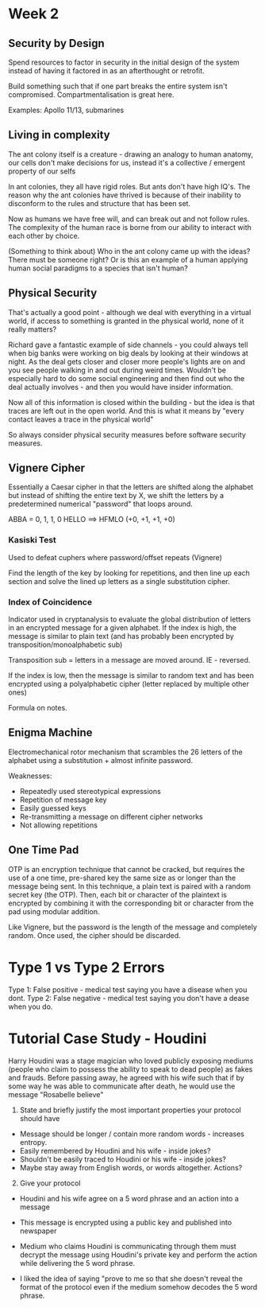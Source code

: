 # Week 2

## Security by Design
Spend resources to factor in security in the initial design of the system instead of
having it factored in as an afterthought or retrofit.

Build something such that if one part breaks the entire system isn't compromised.
Compartmentalisation is great here.

Examples: Apollo 11/13, submarines

## Living in complexity
The ant colony itself is a creature - drawing an analogy to human anatomy, our cells
don't make decisions for us, instead it's a collective / emergent property of our selfs

In ant colonies, they all have rigid roles. But ants don't have high IQ's. The reason
why the ant colonies have thrived is because of their inability to disconform to the
rules and structure that has been set.

Now as humans we have free will, and can break out and not follow rules. The complexity
of the human race is borne from our ability to interact with each other by choice.

(Something to think about) Who in the ant colony came up with the ideas? There must be
someone right? Or is this an example of a human applying human social paradigms to a
species that isn't human?

## Physical Security
That's actually a good point - although we deal with everything in a virtual world, 
if access to something is granted in the physical world, none of it really matters?

Richard gave a fantastic example of side channels - you could always tell when big
banks were working on big deals by looking at their windows at night. As the deal gets
closer and closer more people's lights are on and you see people walking in and out
during weird times. Wouldn't be especially hard to do some social engineering and then
find out who the deal actually involves - and then you would have insider information.

Now all of this information is closed within the building - but the idea is that traces
are left out in the open world. And this is what it means by "every contact leaves a
trace in the physical world"

So always consider physical security measures before software security measures.

## Vignere Cipher
Essentially a Caesar cipher in that the letters are shifted along the alphabet but
instead of shifting the entire text by X, we shift the letters by a predetermined
numerical "password" that loops around.

ABBA = 0, 1, 1, 0
HELLO ==> HFMLO
(+0, +1, +1, +0)

### Kasiski Test
Used to defeat cuphers where password/offset repeats (Vignere) 

Find the length of the key by looking for repetitions, and then line up each section
and solve the lined up letters as a single substitution cipher.

<!--TODO-->
### Index of Coincidence
Indicator used in cryptanalysis to evaluate the global distribution of letters in an
encrypted message for a given alphabet. If the index is high, the message is similar
to plain text (and has probably been encrypted by transposition/monoalphabetic sub)

Transposition sub = letters in a message are moved around. IE - reversed.

If the index is low, then the message is similar to random text and has been encrypted
using a polyalphabetic cipher (letter replaced by multiple other ones)

Formula on notes.

<!--TODO-->
## Enigma Machine
Electromechanical rotor mechanism that scrambles the 26 letters of the alphabet using
a substitution + almost infinite password.

Weaknesses:
- Repeatedly used stereotypical expressions
- Repetition of message key
- Easily guessed keys
- Re-transmitting a message on different cipher networks
- Not allowing repetitions

<!-- TODO -->
## One Time Pad
OTP is an encryption technique that cannot be cracked, but requires the use of a one
time, pre-shared key the same size as or longer than the message being sent. In this
technique, a plain text is paired with a random secret key (the OTP). Then, each bit 
or character of the plaintext is encrypted by combining it with the corresponding bit
or character from the pad using modular addition.

Like Vignere, but the password is the length of the message and completely random.
Once used, the cipher should be discarded.

# Type 1 vs Type 2 Errors
Type 1: False positive - medical test saying you have a disease when you dont.
Type 2: False negative - medical test saying you don't have a dease when you do.


# Tutorial Case Study - Houdini
Harry Houdini was a stage magician who loved publicly exposing mediums (people who 
claim to possess the ability to speak to dead people) as fakes and frauds. Before
passing away, he agreed with his wife such that if by some way he was able to 
communicate after death, he would use the message "Rosabelle believe"

1. State and briefly justify the most important properties your protocol should have
- Message should be longer / contain more random words - increases entropy.
- Easily remembered by Houdini and his wife - inside jokes?
- Shouldn't be easily traced to Houdini or his wife - inside jokes?
- Maybe stay away from English words, or words altogether. Actions?

2. Give your protocol
- Houdini and his wife agree on a 5 word phrase and an action into a message
- This message is encrypted using a public key and published into newspaper
- Medium who claims Houdini is communicating through them must decrypt the message
using Houdini's private key and perform the action while delivering the 5 word phrase.

- I liked the idea of saying "prove to me so that she doesn't reveal the format of the
protocol even if the medium somehow decodes the 5 word phrase.

